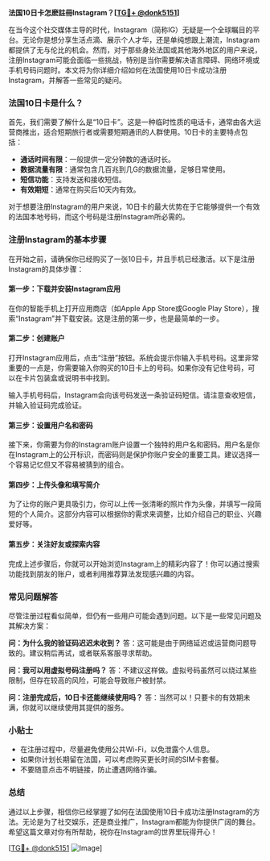 **法国10日卡怎麽註冊Instagram？[[TG💪+ @donk5151](https://t.me/s/donk5151)]**

在当今这个社交媒体主导的时代，Instagram（简称IG）无疑是一个全球瞩目的平台。无论你是想分享生活点滴、展示个人才华，还是单纯想跟上潮流，Instagram都提供了无与伦比的机会。然而，对于那些身处法国或其他海外地区的用户来说，注册Instagram可能会面临一些挑战，特别是当你需要解决语言障碍、网络环境或手机号码问题时。本文将为你详细介绍如何在法国使用10日卡成功注册Instagram，并解答一些常见的疑问。

### 法国10日卡是什么？

首先，我们需要了解什么是“10日卡”。这是一种临时性质的电话卡，通常由各大运营商推出，适合短期旅行者或需要短期通讯的人群使用。10日卡的主要特点包括：

- **通话时间有限**：一般提供一定分钟数的通话时长。
- **数据流量有限**：通常包含几百兆到几G的数据流量，足够日常使用。
- **短信功能**：支持发送和接收短信。
- **有效期短**：通常在购买后10天内有效。

对于想要注册Instagram的用户来说，10日卡的最大优势在于它能够提供一个有效的法国本地号码，而这个号码是注册Instagram所必需的。

### 注册Instagram的基本步骤

在开始之前，请确保你已经购买了一张10日卡，并且手机已经激活。以下是注册Instagram的具体步骤：

#### 第一步：下载并安装Instagram应用
在你的智能手机上打开应用商店（如Apple App Store或Google Play Store），搜索“Instagram”并下载安装。这是注册的第一步，也是最简单的一步。

#### 第二步：创建账户
打开Instagram应用后，点击“注册”按钮。系统会提示你输入手机号码。这里非常重要的一点是，你需要输入你购买的10日卡上的号码。如果你没有记住号码，可以在卡片包装盒或说明书中找到。

输入手机号码后，Instagram会向该号码发送一条验证码短信。请注意查收短信，并输入验证码完成验证。

#### 第三步：设置用户名和密码
接下来，你需要为你的Instagram账户设置一个独特的用户名和密码。用户名是你在Instagram上的公开标识，而密码则是保护你账户安全的重要工具。建议选择一个容易记忆但又不容易被猜到的组合。

#### 第四步：上传头像和填写简介
为了让你的账户更具吸引力，你可以上传一张清晰的照片作为头像，并填写一段简短的个人简介。这部分内容可以根据你的需求来调整，比如介绍自己的职业、兴趣爱好等。

#### 第五步：关注好友或探索内容
完成上述步骤后，你就可以开始浏览Instagram上的精彩内容了！你可以通过搜索功能找到朋友的账户，或者利用推荐算法发现感兴趣的内容。

### 常见问题解答

尽管注册过程看似简单，但仍有一些用户可能会遇到问题。以下是一些常见问题及其解决方案：

**问：为什么我的验证码迟迟未收到？**
答：这可能是由于网络延迟或运营商问题导致的。建议稍后再试，或者联系客服寻求帮助。

**问：我可以用虚拟号码注册吗？**
答：不建议这样做。虚拟号码虽然可以绕过某些限制，但存在较高的风险，可能会导致账户被封禁。

**问：注册完成后，10日卡还能继续使用吗？**
答：当然可以！只要卡的有效期未满，你就可以继续使用其提供的服务。

### 小贴士

- 在注册过程中，尽量避免使用公共Wi-Fi，以免泄露个人信息。
- 如果你计划长期留在法国，可以考虑购买更长时间的SIM卡套餐。
- 不要随意点击不明链接，防止遭遇网络诈骗。

### 总结

通过以上步骤，相信你已经掌握了如何在法国使用10日卡成功注册Instagram的方法。无论是为了社交娱乐，还是商业推广，Instagram都能为你提供广阔的舞台。希望这篇文章对你有所帮助，祝你在Instagram的世界里玩得开心！

[[TG💪+ @donk5151](https://t.me/s/donk5151) ![Image](https://i.postimg.cc/rwNCRYN7/Snipaste-2025-04-30-17-27-05.png)]